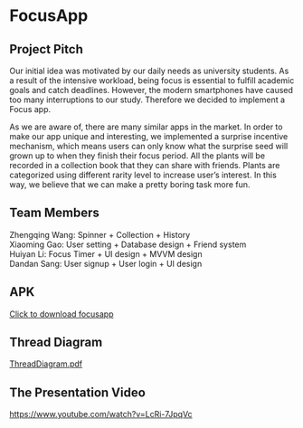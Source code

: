 # FocusApp

## Project Pitch
Our initial idea was motivated by our daily needs as university students. As a result of the intensive workload, being focus is essential to fulfill academic goals and catch deadlines. However, the modern smartphones have caused too many interruptions to our study. Therefore we decided to implement a Focus app.  

As we are aware of, there are many similar apps in the market. In order to make our app unique and interesting, we implemented a surprise  incentive mechanism, which means users can only know what the surprise seed will grown up to when they finish their focus period. All the plants will be recorded in a collection book that they can share with friends. Plants are categorized using different rarity level to increase user’s interest. In this way, we believe that we can make a pretty boring task more fun.
 
## Team Members
Zhengqing Wang: Spinner + Collection + History  
Xiaoming Gao: User setting + Database design + Friend system  
Huiyan Li: Focus Timer + UI design + MVVM design  
Dandan Sang: User signup + User login + UI design  

## APK
[Click to download focusapp](https://drive.google.com/uc?export=download&id=1ejwuEKY6RZJcWGiuGH86EqkhDgUzCFaT)

## Thread Diagram
[ThreadDiagram.pdf](https://github.com/wodouxiangxiaole/FocusApp/files/10163403/ThreadDiagram.pdf)

## The Presentation Video
https://www.youtube.com/watch?v=LcRi-7JpqVc
